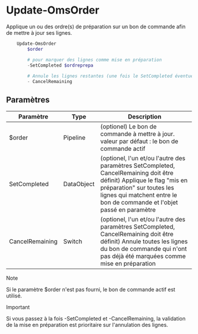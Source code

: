 # Update-OmsOrder

Applique un ou des ordre(s) de préparation sur un bon de commande afin de mettre à jour ses lignes.

```powershell
    Update-OmsOrder
        $order

        # pour marquer des lignes comme mise en préparation 
        -SetCompleted $ordreprepa
        
        # Annule les lignes restantes (une fois le SetCompleted éventuel appliqué)
        - CancelRemaining
```

## Paramètres

|Paramètre|Type|Description|
|---|---|---|
|$order|Pipeline|(optionel) Le bon de commande à mettre à jour. valeur par défaut : le bon de commande actif|
|SetCompleted|DataObject| (optionel, l'un et/ou l'autre des paramètres SetCompleted, CancelRemaining doit être définit) Applique le flag "mis en préparation" sur toutes les lignes qui matchent entre le bon de commande et l'objet passé en paramètre|
|CancelRemaining|Switch|(optionel, l'un et/ou l'autre des paramètres SetCompleted, CancelRemaining doit être définit) Annule toutes les lignes du bon de commande qui n'ont pas déjà été marquées comme mise en préparation|

> [!NOTE]
> Si le paramètre $order n'est pas fourni, le bon de commande actif est utilisé.

> [!IMPORTANT]
> Si vous passez à la fois -SetCompleted et -CancelRemaining, la validation de la mise en préparation est prioritaire sur l'annulation des lignes.